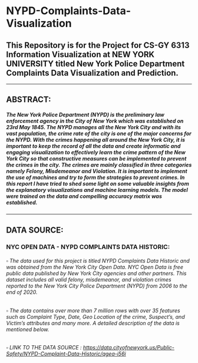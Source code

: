# NYPD-Complaints-Data-Visualization
## This Repository is for the Project for CS-GY 6313 Information Visualization at NEW YORK UNIVERSITY titled New York Police Department Complaints Data Visualization and Prediction.

***
## ABSTRACT:
##### The New York Police Department (NYPD) is the preliminary law enforcement agency in the City of New York which was established on 23rd May 1845. The NYPD manages all the New York City and with its vast population, the crime rate of the city is one of the major concerns for the NYPD. With the crimes happening all around the New York City, it is important to keep the record of all the data and create informatic and engaging visualization to effectively learn the crime pattern of the New York City so that constructive measures can be implemented to prevent the crimes in the city. The crimes are mainly classified in three categories namely Felony, Misdemeanor and Violation. It is important to implement the use of machines and try to form the strategies to prevent crimes. In this report I have tried to shed some light on some valuable insights from the explanatory visualizations and machine learning models. The model were trained on the data and compelling accuracy matrix was established. 

***
## DATA SOURCE:
### NYC OPEN DATA - NYPD COMPLAINTS DATA HISTORIC:
######  ▫️ The data used for this project is titled NYPD Complaints Data Historic and was obtained from the New York City Open Data. NYC Open Data is free public data published by New York City agencies and other partners. This dataset includes all valid felony, misdemeanor, and violation crimes reported to the New York City Police Department (NYPD) from 2006 to the end of 2020. 
  
######  ▫️ The data contains over more than 7 million rows with over 35 features such as Complaint Type, Date, Geo Location of the crime, Suspect’s, and Victim’s attributes and many more. A detailed description of the data is mentioned below.

###### ▫️ LINK TO THE DATA SOURCE : https://data.cityofnewyork.us/Public-Safety/NYPD-Complaint-Data-Historic/qgea-i56i
